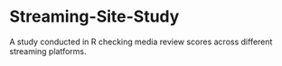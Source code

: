# Streaming-Site-Study
A study conducted in R checking media review scores across different streaming platforms. 
